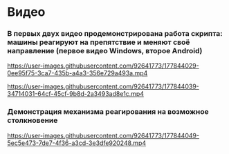 # Видео

### В первых двух видео продемонстрирована работа скрипта: машины реагируют на препятствие и меняют своё направление (первое видео Windows, второе Android)
https://user-images.githubusercontent.com/92641773/177844029-0ee95f75-3ca7-435b-a4a3-356e729a493a.mp4



https://user-images.githubusercontent.com/92641773/177844039-34714031-64cf-45cf-9b8d-2a3493ad8e1c.mp4


### Демонстрация механизма реагирования на возможное столкновение
https://user-images.githubusercontent.com/92641773/177844049-5ec5e473-7de7-4f36-a3cd-3e3dfe920248.mp4
